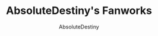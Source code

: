 ---
title: AbsoluteDestiny's Fanworks
description: 
author: AbsoluteDestiny
url: https://www.absolutedestiny.org
fb_appid: 2064203387186785
twitter_handle: '@AbsoluteDestiny'
vid_cdn: https://www.absolutedestiny.org/video/
---